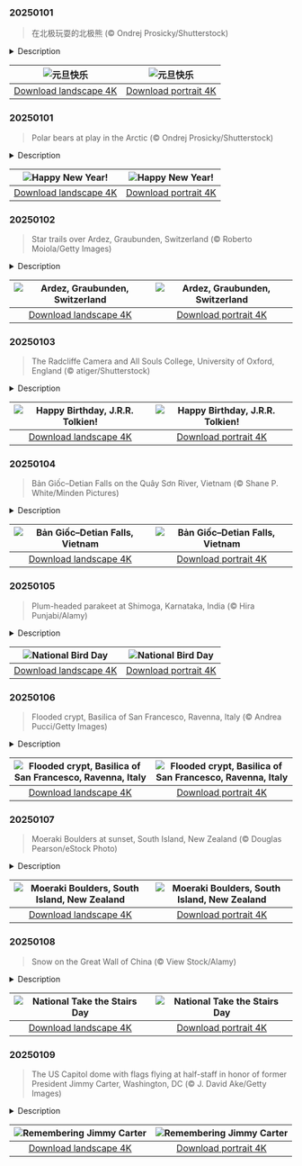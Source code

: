 

### 20250101

> 在北极玩耍的北极熊 (© Ondrej Prosicky/Shutterstock)

<details>
<summary>Description</summary>

> 元旦快乐！人类至少从公元前2000年开始庆祝新年，但不同的文化选择了与不同日期，通常与春分或是月相周期相关。公元前153年，罗马人将1月1日定为新年的开始，但在中世纪的欧洲，这一习俗逐渐被冷落。然而，自1582年起随着广泛采用格里高里历（公历），今天成为世界上大部分地区庆祝新年的日子。除了观看烟花、喝香槟和许下新年愿望外，其他全球性的传统还包括了品尝象征幸运的美食和互相赠送礼物。
> 
> 如果你想知道今日图片中的北极熊与新年有什么关系，答案很简单，那就是“北极熊跳水”活动。世界各国都会举办冬季跳水活动，参与者跳入冰冷甚至结冰的水中，以独特的方式迎接新年。美国、加拿大、荷兰和英国等地通常都会在元旦这天举行。无论你是作为爱好者参加为慈善筹款，抑或是体验新年的传统习俗，如果打算冒险尝试“北极熊跳水”活动，请记得提前准备好一条温暖的毛巾。
> 
> 

</details>

| ![元旦快乐](https://cn.bing.com/th?id=OHR.PolarBearSwim_ZH-CN1000349057_UHD.jpg&pid=hp&w=400&h=224&rs=1&c=4) | ![元旦快乐](https://cn.bing.com/th?id=OHR.PolarBearSwim_ZH-CN1000349057_1080x1920.jpg&pid=hp&w=155&h=315&rs=1&c=4) |
|:---------:|:---------:|
| [Download landscape 4K](https://cn.bing.com/th?id=OHR.PolarBearSwim_ZH-CN1000349057_UHD.jpg) | [Download portrait 4K](https://cn.bing.com/th?id=OHR.PolarBearSwim_ZH-CN1000349057_1080x1920.jpg) |

### 20250101

> Polar bears at play in the Arctic (© Ondrej Prosicky/Shutterstock)

<details>
<summary>Description</summary>

> Happy New Year's Day! Humans have celebrated the new year since at least 2000 BCE, but various cultures have chosen different days coinciding with equinoxes or lunar cycles. The Romans established January 1 as the beginning of the year in 153 BCE, but this fell out of favor throughout Europe during the medieval era. Since 1582 and the widespread adoption of the Gregorian calendar, however, much of the world now celebrates the new year today. In addition to watching fireworks, drinking champagne, and making resolutions in the wee hours of the morning, other global traditions include making noise, eating lucky foods, and giving gifts.
> 
> If you're wondering what polar bears like the ones in today's image have to do with the new year, the answer is simple: polar bear plunges. Countries around the world hold winter events where participants enter frigid, often icy bodies of water, and communities in the US, Canada, the Netherlands, and the United Kingdom do this on New Year's Day. Whether doing so as an enthusiast, to raise money for charity, or as part of a new year's tradition, keep a warm towel handy if you plan to take the plunge.
> 
> 

</details>

| ![Happy New Year!](https://cn.bing.com/th?id=OHR.PolarBearSwim_EN-US7610036047_UHD.jpg&pid=hp&w=400&h=224&rs=1&c=4) | ![Happy New Year!](https://cn.bing.com/th?id=OHR.PolarBearSwim_EN-US7610036047_1080x1920.jpg&pid=hp&w=155&h=315&rs=1&c=4) |
|:---------:|:---------:|
| [Download landscape 4K](https://cn.bing.com/th?id=OHR.PolarBearSwim_EN-US7610036047_UHD.jpg) | [Download portrait 4K](https://cn.bing.com/th?id=OHR.PolarBearSwim_EN-US7610036047_1080x1920.jpg) |

### 20250102

> Star trails over Ardez, Graubunden, Switzerland (© Roberto Moiola/Getty Images)

<details>
<summary>Description</summary>

> Perched on a terrace above the Inn Valley at 4,790 feet, Ardez is a hidden gem in eastern Switzerland renowned for its deep cultural roots and stunning preservation of history. This picturesque village, starring in today's image, showcases the rich traditions and unique language of Switzerland's Romansh-speaking communities. Its homes are adorned with sgraffiti—decorative designs etched into plaster—and colorful murals, both iconic art styles of the Engadin region. Dating back to 840 when it was first referred to as Ardezis, the village's history includes Steinsberg Castle, originally owned by the Bishop of Chur. Though destroyed during the Swabian War in 1499, the castle's tower has been restored multiple times and stands today as a proud reminder of its past. In 1975, Ardez was chosen as a Swiss model village for its exceptional preservation efforts, which have kept its historic charm intact.
> 
> The nearby Chastè site is a treasure trove of history, recognized as a Swiss heritage site of national significance. This fascinating location encompasses layers of human settlement, from the late Bronze Age through the early Iron Age and even includes artifacts from the Roman Empire. Against this backdrop, the star trails in today's photo illuminate the timeless allure of Ardez, where history and natural beauty converge.
> 
> 

</details>

| ![Ardez, Graubunden, Switzerland](https://cn.bing.com/th?id=OHR.ArdezSwitzerland_EN-US8405268165_UHD.jpg&pid=hp&w=400&h=224&rs=1&c=4) | ![Ardez, Graubunden, Switzerland](https://cn.bing.com/th?id=OHR.ArdezSwitzerland_EN-US8405268165_1080x1920.jpg&pid=hp&w=155&h=315&rs=1&c=4) |
|:---------:|:---------:|
| [Download landscape 4K](https://cn.bing.com/th?id=OHR.ArdezSwitzerland_EN-US8405268165_UHD.jpg) | [Download portrait 4K](https://cn.bing.com/th?id=OHR.ArdezSwitzerland_EN-US8405268165_1080x1920.jpg) |

### 20250103

> The Radcliffe Camera and All Souls College, University of Oxford, England (© atiger/Shutterstock)

<details>
<summary>Description</summary>

> 'Don't adventures ever have an end? I suppose not. Someone else always has to carry on the story.' Today, on Tolkien Day, fans around the world honor the master storyteller who crafted the epic adventures of Middle-earth: J.R.R. Tolkien. While Tolkien may have started the tale, it's his readers who carry it forward, generation after generation, diving into the pages of 'The Hobbit,' 'The Lord of the Rings,' and beyond. Tolkienists are encouraged to celebrate the author's birthday with a toast at 9 PM local time—to participate, all you must do is stand and raise a glass of your choice, say 'The Professor,' and take a sip.
> 
> For today's featured image, it is only fitting to visit a place that might have inspired the literary legend: the Radcliffe Camera, or Rad Cam, at the University of Oxford in England. Originally a science library, the domed, circular building now serves as a reading room for the Bodleian Library. This 18th-century building is said to be an inspiration for Sauron's temple to Morgoth on Númenor in Tolkien's fiction. Though Tolkien himself didn't study there—he was a student at Exeter College—he would have passed by the Rad Cam countless times during his years as a professor of English Language and Literature at Oxford. This building, with its extraordinary exterior, continues to captivate visitors and Tolkien enthusiasts alike.
> 
> 

</details>

| ![Happy Birthday, J.R.R. Tolkien!](https://cn.bing.com/th?id=OHR.TolkienOxford_EN-US6755564963_UHD.jpg&pid=hp&w=400&h=224&rs=1&c=4) | ![Happy Birthday, J.R.R. Tolkien!](https://cn.bing.com/th?id=OHR.TolkienOxford_EN-US6755564963_1080x1920.jpg&pid=hp&w=155&h=315&rs=1&c=4) |
|:---------:|:---------:|
| [Download landscape 4K](https://cn.bing.com/th?id=OHR.TolkienOxford_EN-US6755564963_UHD.jpg) | [Download portrait 4K](https://cn.bing.com/th?id=OHR.TolkienOxford_EN-US6755564963_1080x1920.jpg) |

### 20250104

> Bản Giốc–Detian Falls on the Quây Sơn River, Vietnam (© Shane P. White/Minden Pictures)

<details>
<summary>Description</summary>

> Welcome to a spot where rivers meet borders in the most stunning way: Bản Giốc–Detian Falls, featured in today's image. Tucked between the karst hills of Daxin County in China and Trùng Khánh district in Vietnam, these falls tumble along the Quây Sơn River. Over 95 feet tall and 980 feet wide, it holds the distinction of being the widest waterfall in Vietnam. Located just 169 miles north of Hanoi, this waterfall have gradually worn away their crest over the years, inching upstream. For most of the year, they flow as two distinct cascades, but come summer, when the rains swell the river, they merge into one big fall.
> 
> Even with better roads, easier public transport, and drone videos showing off the jaw-dropping beauty of the falls, Bản Giốc remains refreshingly off the beaten path. Mass tourism hasn't caught up yet, and on most weekdays, you'll find only a handful of visitors—just you, the locals, and the sound of cascading water.
> 
> 

</details>

| ![Bản Giốc–Detian Falls, Vietnam](https://cn.bing.com/th?id=OHR.VietnamFalls_EN-US9133406245_UHD.jpg&pid=hp&w=400&h=224&rs=1&c=4) | ![Bản Giốc–Detian Falls, Vietnam](https://cn.bing.com/th?id=OHR.VietnamFalls_EN-US9133406245_1080x1920.jpg&pid=hp&w=155&h=315&rs=1&c=4) |
|:---------:|:---------:|
| [Download landscape 4K](https://cn.bing.com/th?id=OHR.VietnamFalls_EN-US9133406245_UHD.jpg) | [Download portrait 4K](https://cn.bing.com/th?id=OHR.VietnamFalls_EN-US9133406245_1080x1920.jpg) |

### 20250105

> Plum-headed parakeet at Shimoga, Karnataka, India (© Hira Punjabi/Alamy)

<details>
<summary>Description</summary>

> Look up at the skies and experience the magic of birds—it's National Bird Day. Birds come in many shapes and colors, but few are as striking as the plum-headed parakeet, seen in today's image. Native to the Indian subcontinent, these birds are known for their swift, acrobatic flight and distinctive calls that echo through the air. There have been reports of plum-headed parakeets making their way to places like New York, Florida, and even parts of the Middle East.
> 
> Today's event was set up to help draw attention to the problems that the bird trade causes. When kept in captivity, birds are deprived of their ability to fly and socialize, which can be distressing to these animals. This activity also has an impact on wild bird populations, with thousands of parrots captured from the wild and sold as pets every year. National Bird Day also encourages the adoption of rescued birds and promotes habitat conservation efforts for wild birds, urging people not to buy wild-caught parrots. On this day, half a million bird lovers engage in activities like birdwatching, studying bird species, and, importantly, adopting birds.
> 
> 

</details>

| ![National Bird Day](https://cn.bing.com/th?id=OHR.PlumParakeet_EN-US9359235355_UHD.jpg&pid=hp&w=400&h=224&rs=1&c=4) | ![National Bird Day](https://cn.bing.com/th?id=OHR.PlumParakeet_EN-US9359235355_1080x1920.jpg&pid=hp&w=155&h=315&rs=1&c=4) |
|:---------:|:---------:|
| [Download landscape 4K](https://cn.bing.com/th?id=OHR.PlumParakeet_EN-US9359235355_UHD.jpg) | [Download portrait 4K](https://cn.bing.com/th?id=OHR.PlumParakeet_EN-US9359235355_1080x1920.jpg) |

### 20250106

> Flooded crypt, Basilica of San Francesco, Ravenna, Italy (© Andrea Pucci/Getty Images)

<details>
<summary>Description</summary>

> In the Italian province of Ravenna lies the Basilica of San Francesco, recognized for its beauty and historical significance. This Romanesque church, originally built in 450, features a sturdy square bell tower added in the 9th century, enhancing the basilica's exterior. Its design features three naves, divided by two rows of 12 columns each. Featured in today's image is the basilica's real showstopper: The basement crypt, or burial chamber, is a stunning model of early religious design. Complete with vaulted ceilings that slope down into rows of stone columns, its floor is a work of art itself. It's inlaid with beautifully intricate mosaic tiles that have withstood the test of time.
> 
> Built on soft marshland, Ravenna faces ongoing structural challenges because the entire city is gradually sinking. This is particularly evident in the crypt, which now remains perpetually submerged under about a foot of water. But instead of battling the slow flood, the basilica has embraced it, filling the pool with goldfish that glide between the ancient columns and above the submerged mosaics. Visitors often toss coins into the water, making the crypt more of a wishing well than a burial site.
> 
> 

</details>

| ![Flooded crypt, Basilica of San Francesco, Ravenna, Italy](https://cn.bing.com/th?id=OHR.RavennaBasilica_EN-US9585765715_UHD.jpg&pid=hp&w=400&h=224&rs=1&c=4) | ![Flooded crypt, Basilica of San Francesco, Ravenna, Italy](https://cn.bing.com/th?id=OHR.RavennaBasilica_EN-US9585765715_1080x1920.jpg&pid=hp&w=155&h=315&rs=1&c=4) |
|:---------:|:---------:|
| [Download landscape 4K](https://cn.bing.com/th?id=OHR.RavennaBasilica_EN-US9585765715_UHD.jpg) | [Download portrait 4K](https://cn.bing.com/th?id=OHR.RavennaBasilica_EN-US9585765715_1080x1920.jpg) |

### 20250107

> Moeraki Boulders at sunset, South Island, New Zealand (© Douglas Pearson/eStock Photo)

<details>
<summary>Description</summary>

> Are you ready to rock the new year? Today is Old Rock Day, a day for celebrating and learning about old rocks and fossils. Rocks are common and few of us take the time to consider how amazing they are. But forged in volcanoes or molded by millennia of pressure, these solid masses of minerals hold the key to understanding how our planet formed. Rocks can also contain fossils, the remnants of long-extinct organisms, which give scientists clues about what creatures and plants have lived on Earth during its 4.5-billion-year history.
> 
> One of the world's most curious rock displays can be found on Koekohe Beach in New Zealand. The Moeraki Boulders, some of which are 7 feet in diameter, have been shaped by nature over millions of years. Each boulder started as a pebble on the seabed around 65 million years ago. Over time, layers of mud and silt built up around them, cemented together by calcite. Thanks to erosion and the movement of the sea, the boulders eventually emerged. Today, new boulders are still appearing, while the elements are slowly breaking down existing ones.
> 
> 

</details>

| ![Moeraki Boulders, South Island, New Zealand](https://cn.bing.com/th?id=OHR.BouldersNZ_EN-US0112829210_UHD.jpg&pid=hp&w=400&h=224&rs=1&c=4) | ![Moeraki Boulders, South Island, New Zealand](https://cn.bing.com/th?id=OHR.BouldersNZ_EN-US0112829210_1080x1920.jpg&pid=hp&w=155&h=315&rs=1&c=4) |
|:---------:|:---------:|
| [Download landscape 4K](https://cn.bing.com/th?id=OHR.BouldersNZ_EN-US0112829210_UHD.jpg) | [Download portrait 4K](https://cn.bing.com/th?id=OHR.BouldersNZ_EN-US0112829210_1080x1920.jpg) |

### 20250108

> Snow on the Great Wall of China (© View Stock/Alamy)

<details>
<summary>Description</summary>

> New year, new goals—so why not start by taking a step toward better health? On this National Take the Stairs Day, let's climb into the past. The Great Wall of China, one of the longest humanmade structures in the world, offers the perfect inspiration. Stretching more than 13,000 miles and dating back thousands of years, the ancient marvel in today's picture is a series of fortifications spanning rugged mountains, valleys, and deserts. Featuring steep trenches and watchtowers, parts of it were designed to keep invaders at bay. Hiking the Great Wall offers a unique glimpse into this historical landmark. The experience varies from well-preserved sections like Mutianyu to wild, unrestored parts such as Jiankou. Some steps are so high, they're more like steps on a ladder! Talk about a workout—taking these stairs could rival any modern fitness challenge.
> 
> The Great Wall of China isn't just a wall, but a symbol of perseverance and strength. Similarly, taking the stairs instead of the elevator is a small but empowering step toward better health. Millions of people live with chronic conditions like asthma, and by choosing the stairs, you're not just building strength, but also improving your overall health. So, the next time you face an elevator, think of the Great Wall and take the stairs. Your future self will thank you!
> 
> 

</details>

| ![National Take the Stairs Day](https://cn.bing.com/th?id=OHR.GreatWallStairs_EN-US0360405933_UHD.jpg&pid=hp&w=400&h=224&rs=1&c=4) | ![National Take the Stairs Day](https://cn.bing.com/th?id=OHR.GreatWallStairs_EN-US0360405933_1080x1920.jpg&pid=hp&w=155&h=315&rs=1&c=4) |
|:---------:|:---------:|
| [Download landscape 4K](https://cn.bing.com/th?id=OHR.GreatWallStairs_EN-US0360405933_UHD.jpg) | [Download portrait 4K](https://cn.bing.com/th?id=OHR.GreatWallStairs_EN-US0360405933_1080x1920.jpg) |

### 20250109

> The US Capitol dome with flags flying at half-staff in honor of former President Jimmy Carter, Washington, DC (© J. David Ake/Getty Images)

<details>
<summary>Description</summary>

> Thursday, January 9 is a national day of mourning in the United States in honor of former President Jimmy Carter, who died on December 29 at 100 years old. After his lying in state at the Capitol, a funeral for the 39th president will be held today at Washington National Cathedral. The federal government will be closed today, as will other institutions, including the New York Stock Exchange. Our photo shows the Capitol dome on December 30, 2024, with flags flying at half-staff in honor of the longest-lived US president.
> 
> 
> 
> 

</details>

| ![Remembering Jimmy Carter](https://cn.bing.com/th?id=OHR.CarterMemorial_EN-US9400973867_UHD.jpg&pid=hp&w=400&h=224&rs=1&c=4) | ![Remembering Jimmy Carter](https://cn.bing.com/th?id=OHR.CarterMemorial_EN-US9400973867_1080x1920.jpg&pid=hp&w=155&h=315&rs=1&c=4) |
|:---------:|:---------:|
| [Download landscape 4K](https://cn.bing.com/th?id=OHR.CarterMemorial_EN-US9400973867_UHD.jpg) | [Download portrait 4K](https://cn.bing.com/th?id=OHR.CarterMemorial_EN-US9400973867_1080x1920.jpg) |